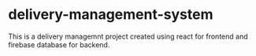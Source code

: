 # delivery-management-system

This is a delivery managemnt project created using react for frontend and firebase database for backend.
